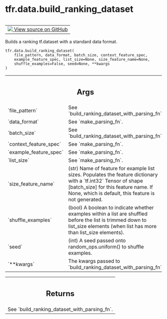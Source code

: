 <div itemscope itemtype="http://developers.google.com/ReferenceObject">
<meta itemprop="name" content="tfr.data.build_ranking_dataset" />
<meta itemprop="path" content="Stable" />
</div>

# tfr.data.build_ranking_dataset

<!-- Insert buttons and diff -->

<table class="tfo-notebook-buttons tfo-api" align="left">

<td>
  <a target="_blank" href="https://github.com/tensorflow/ranking/tree/master/tensorflow_ranking/python/data.py">
    <img src="https://www.tensorflow.org/images/GitHub-Mark-32px.png" />
    View source on GitHub
  </a>
</td>
</table>

Builds a ranking tf.dataset with a standard data format.

<pre class="devsite-click-to-copy prettyprint lang-py tfo-signature-link">
<code>tfr.data.build_ranking_dataset(
    file_pattern, data_format, batch_size, context_feature_spec,
    example_feature_spec, list_size=None, size_feature_name=None,
    shuffle_examples=False, seed=None, **kwargs
)
</code></pre>

<!-- Placeholder for "Used in" -->

<!-- Tabular view -->

 <table class="properties responsive orange">
<tr><th colspan="2"><h2 class="add-link">Args</h2></th></tr>

<tr>
<td>
`file_pattern`
</td>
<td>
See `build_ranking_dataset_with_parsing_fn`.
</td>
</tr><tr>
<td>
`data_format`
</td>
<td>
See `make_parsing_fn`.
</td>
</tr><tr>
<td>
`batch_size`
</td>
<td>
See `build_ranking_dataset_with_parsing_fn`.
</td>
</tr><tr>
<td>
`context_feature_spec`
</td>
<td>
See `make_parsing_fn`.
</td>
</tr><tr>
<td>
`example_feature_spec`
</td>
<td>
See `make_parsing_fn`.
</td>
</tr><tr>
<td>
`list_size`
</td>
<td>
See `make_parsing_fn`.
</td>
</tr><tr>
<td>
`size_feature_name`
</td>
<td>
(str) Name of feature for example list sizes. Populates
the feature dictionary with a `tf.int32` Tensor of shape [batch_size] for
this feature name. If None, which is default, this feature is not
generated.
</td>
</tr><tr>
<td>
`shuffle_examples`
</td>
<td>
(bool) A boolean to indicate whether examples within a
list are shuffled before the list is trimmed down to list_size elements
(when list has more than list_size elements).
</td>
</tr><tr>
<td>
`seed`
</td>
<td>
(int) A seed passed onto random_ops.uniform() to shuffle examples.
</td>
</tr><tr>
<td>
`**kwargs`
</td>
<td>
The kwargs passed to `build_ranking_dataset_with_parsing_fn`.
</td>
</tr>
</table>

<!-- Tabular view -->

 <table class="properties responsive orange">
<tr><th colspan="2"><h2 class="add-link">Returns</h2></th></tr>
<tr class="alt">
<td colspan="3">
See `build_ranking_dataset_with_parsing_fn`.
</td>
</tr>

</table>
